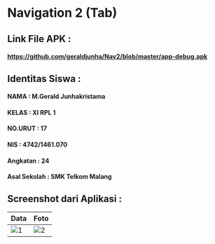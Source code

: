 # Navigation 2 (Tab)
## Link File APK : 
#### https://github.com/geraldjunha/Nav2/blob/master/app-debug.apk
## Identitas Siswa :
#### NAMA : M.Gerald Junhakristama
#### KELAS : XI RPL 1
#### NO.URUT : 17
#### NIS : 4742/1461.070
#### Angkatan : 24
#### Asal Sekolah : SMK Telkom Malang

## Screenshot dari Aplikasi :
Data | Foto
------------ | -------------
![1](https://s12.postimg.org/m2rwlrjpp/Screenshot_2017-06-07-09-01-05.png)|![2](https://s11.postimg.org/sbrfmz4oj/Screenshot_2017-06-07-09-01-10.png)

